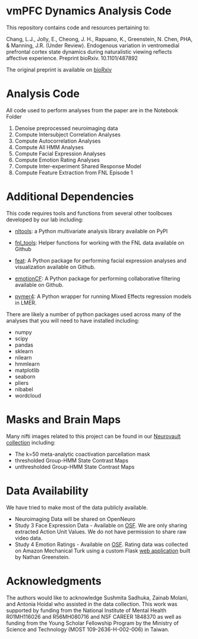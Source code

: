 # vmPFC Dynamics Analysis Code
This repository contains code and resources pertaining to:

Chang, L.J., Jolly, E., Cheong, J. H., Rapuano, K., Greenstein, N. Chen, PHA, & Manning, J.R. (Under Review). Endogenous variation in ventromedial prefrontal cortex state dynamics during naturalistic viewing reflects affective experience. Preprint bioRxiv. 10.1101/487892

The original preprint is available on [bioRxiv](https://www.biorxiv.org/content/10.1101/487892v1)

# Analysis Code
All code used to perform analyses from the paper are in the Notebook Folder

1. Denoise preprocessed neuroimaging data 
2. Compute Intersubject Correlation Analyses
3. Compute Autocorrelation Analyses
4. Compute All HMM Analyses
5. Compute Facial Expression Analyses
6. Compute Emotion Rating Analyses
7. Compute Inter-experiment Shared Response Model
8. Compute Feature Extraction from FNL Episode 1

# Additional Dependencies
This code requires tools and functions from several other toolboxes developed by our lab including:

- [nltools](https://neurolearn.readthedocs.io/en/latest/): a Python multivariate analysis library available on PyPI

- [fnl_tools](https://github.com/cosanlab/fnl_tools): Helper functions for working with the FNL data available on Github

- [feat](https://github.com/cosanlab/feat): A Python package for performing facial expression analyses and visualization available on Github. 

- [emotionCF](https://github.com/cosanlab/emotionCF): A Python package for performing collaborative filtering available on Github.

- [pymer4](http://eshinjolly.com/pymer4/): A Python wrapper for running Mixed Effects regression models in LMER.

There are likely a number of python packages used across many of the analyses that you will need to have installed including:

- numpy
- scipy
- pandas
- sklearn
- nilearn
- hmmlearn
- matplotlib
- seaborn
- pliers
- nibabel
- wordcloud

# Masks and Brain Maps
Many nifti images related to this project can be found in our [Neurovault collection](https://neurovault.org/collections/9062/) including:
 - The k=50 meta-analytic coactivation parcellation mask 
 - thresholded Group-HMM State Contrast Maps
 - unthresholded Group-HMM State Contrast Maps

# Data Availability
We have tried to make most of the data publicly available.

- Neuroimaging Data will be shared on OpenNeuro
- Study 3 Face Expression Data - Available on [OSF](https://osf.io/f9gyd/). We are only sharing extracted Action Unit Values. We do not have permission to share raw video data.
- Study 4 Emotion Ratings - Available on [OSF](https://osf.io/f9gyd/). Rating data was collected on Amazon Mechanical Turk using a custom Flask [web application](https://github.com/cosanlab/moth_app) built by Nathan Greenstein.


# Acknowledgments
The authors would like to acknowledge Sushmita Sadhuka, Zainab Molani, and Antonia Hoidal who assisted in the data collection. This work was supported by funding from the National Institute of Mental Health R01MH116026 and R56MH080716 and NSF CAREER 1848370 as well as funding from the Young Scholar Fellowship Program by the Ministry of Science and Technology (MOST 109-2636-H-002-006) in Taiwan.
